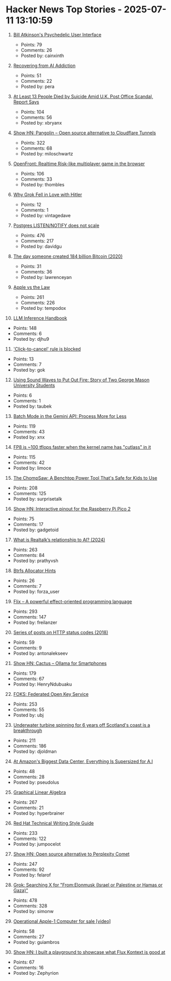 # Hacker News Top Stories - 2025-07-11 13:10:59

1. [Bill Atkinson's Psychedelic User Interface](https://patternproject.substack.com/p/from-the-mac-to-the-mystical-bill)
   - Points: 79
   - Comments: 26
   - Posted by: cainxinth

2. [Recovering from AI Addiction](https://internetaddictsanonymous.org/internet-and-technology-addiction/signs-of-an-addiction-to-ai/)
   - Points: 51
   - Comments: 22
   - Posted by: pera

3. [At Least 13 People Died by Suicide Amid U.K. Post Office Scandal, Report Says](https://www.nytimes.com/2025/07/10/world/europe/uk-post-office-scandal-report.html)
   - Points: 104
   - Comments: 56
   - Posted by: xbryanx

4. [Show HN: Pangolin – Open source alternative to Cloudflare Tunnels](https://github.com/fosrl/pangolin)
   - Points: 322
   - Comments: 68
   - Posted by: miloschwartz

5. [OpenFront: Realtime Risk-like multiplayer game in the browser](https://openfront.io/)
   - Points: 106
   - Comments: 33
   - Posted by: thombles

6. [Why Grok Fell in Love with Hitler](https://www.politico.com/news/magazine/2025/07/10/musk-grok-hitler-ai-00447055)
   - Points: 12
   - Comments: 1
   - Posted by: vintagedave

7. [Postgres LISTEN/NOTIFY does not scale](https://www.recall.ai/blog/postgres-listen-notify-does-not-scale)
   - Points: 476
   - Comments: 217
   - Posted by: davidgu

8. [The day someone created 184 billion Bitcoin (2020)](https://decrypt.co/39750/184-billion-bitcoin-anonymous-creator)
   - Points: 31
   - Comments: 36
   - Posted by: lawrenceyan

9. [Apple vs the Law](https://formularsumo.co.uk/blog/2025/apple-vs-the-law/)
   - Points: 261
   - Comments: 226
   - Posted by: tempodox

10. [LLM Inference Handbook](https://bentoml.com/llm/)
   - Points: 148
   - Comments: 6
   - Posted by: djhu9

11. ['Click-to-cancel' rule is blocked](https://apnews.com/article/ftc-click-to-cancel-30db2be07fdcb8aefd0d4835abdb116a)
   - Points: 13
   - Comments: 7
   - Posted by: gok

12. [Using Sound Waves to Put Out Fire: Story of Two George Mason University Students](https://wowparrot.com/using-sound-waves-to-put-out-fire/)
   - Points: 6
   - Comments: 1
   - Posted by: taubek

13. [Batch Mode in the Gemini API: Process More for Less](https://developers.googleblog.com/en/scale-your-ai-workloads-batch-mode-gemini-api/)
   - Points: 119
   - Comments: 43
   - Posted by: xnx

14. [FP8 is ~100 tflops faster when the kernel name has "cutlass" in it](https://twitter.com/cis_female/status/1943069934332055912)
   - Points: 115
   - Comments: 42
   - Posted by: limoce

15. [The ChompSaw: A Benchtop Power Tool That's Safe for Kids to Use](https://www.core77.com/posts/137602/The-ChompSaw-A-Benchtop-Power-Tool-Thats-Safe-for-Kids-to-Use)
   - Points: 208
   - Comments: 125
   - Posted by: surprisetalk

16. [Show HN: Interactive pinout for the Raspberry Pi Pico 2](https://pico2.pinout.xyz)
   - Points: 75
   - Comments: 17
   - Posted by: gadgetoid

17. [What is Realtalk’s relationship to AI? (2024)](https://dynamicland.org/2024/FAQ/#What_is_Realtalks_relationship_to_AI)
   - Points: 263
   - Comments: 84
   - Posted by: prathyvsh

18. [Btrfs Allocator Hints](https://lwn.net/ml/all/cover.1747070147.git.anand.jain@oracle.com/)
   - Points: 26
   - Comments: 7
   - Posted by: forza_user

19. [Flix – A powerful effect-oriented programming language](https://flix.dev/)
   - Points: 293
   - Comments: 147
   - Posted by: freilanzer

20. [Series of posts on HTTP status codes (2018)](https://evertpot.com/http/)
   - Points: 59
   - Comments: 9
   - Posted by: antonalekseev

21. [Show HN: Cactus – Ollama for Smartphones](https://github.com/cactus-compute/cactus)
   - Points: 179
   - Comments: 67
   - Posted by: HenryNdubuaku

22. [FOKS: Federated Open Key Service](https://foks.pub/)
   - Points: 253
   - Comments: 55
   - Posted by: ubj

23. [Underwater turbine spinning for 6 years off Scotland's coast is a breakthrough](https://apnews.com/article/tidal-energy-turbine-marine-meygen-scotland-ffff3a7082205b33b612a1417e1ec6d6)
   - Points: 211
   - Comments: 186
   - Posted by: djoldman

24. [At Amazon's Biggest Data Center, Everything Is Supersized for A.I](https://www.nytimes.com/2025/06/24/technology/amazon-ai-data-centers.html)
   - Points: 48
   - Comments: 28
   - Posted by: pseudolus

25. [Graphical Linear Algebra](https://graphicallinearalgebra.net/)
   - Points: 267
   - Comments: 21
   - Posted by: hyperbrainer

26. [Red Hat Technical Writing Style Guide](https://stylepedia.net/style/)
   - Points: 233
   - Comments: 122
   - Posted by: jumpocelot

27. [Show HN: Open source alternative to Perplexity Comet](https://www.browseros.com/)
   - Points: 247
   - Comments: 92
   - Posted by: felarof

28. [Grok: Searching X for "From:Elonmusk (Israel or Palestine or Hamas or Gaza)"](https://simonwillison.net/2025/Jul/11/grok-musk/)
   - Points: 478
   - Comments: 328
   - Posted by: simonw

29. [Operational Apple-1 Computer for sale [video]](https://www.youtube.com/watch?v=XdBKuBhdZwg)
   - Points: 58
   - Comments: 27
   - Posted by: guiambros

30. [Show HN: I built a playground to showcase what Flux Kontext is good at](https://fluxkontextlab.com)
   - Points: 67
   - Comments: 16
   - Posted by: Zephyrion

